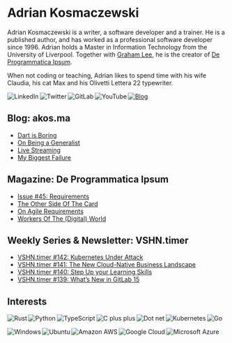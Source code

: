# Adrian Kosmaczewski

Adrian Kosmaczewski is a writer, a software developer and a trainer. He is a published author, and has worked as a professional software developer since 1996. Adrian holds a Master in Information Technology from the University of Liverpool. Together with [Graham Lee](https://github.com/iamleeg/), he is the creator of [De Programmatica Ipsum](https://deprogrammaticaipsum.com).

When not coding or teaching, Adrian likes to spend time with his wife Claudia, his cat Max and his Olivetti Lettera 22 typewriter.

[<img align="left" alt="LinkedIn" src="https://img.shields.io/badge/linkedin-%230077B5.svg?&style=for-the-badge&logo=linkedin&logoColor=white">](https://linkedin.com/in/akosma) [<img align="left" alt="Twitter" src="https://img.shields.io/badge/twitter-%231DA1F2.svg?&style=for-the-badge&logo=twitter&logoColor=white">](https://twitter.com/akosma) [<img align="left" alt="GitLab" src="https://img.shields.io/badge/gitlab-%23330f63.svg?&style=for-the-badge&logo=gitlab&logoColor=white">](https://gitlab.com/akosma) [<img alt="YouTube" align="left" src="https://img.shields.io/badge/youtube-%23FF0000.svg?&style=for-the-badge&logo=youtube&logoColor=white">](https://vshn.tv) [<img alt="Blog" src="https://img.shields.io/badge/rss-%23FFA500.svg?&style=for-the-badge&logo=rss&logoColor=white">](https://akos.ma/index.xml)

## Blog: akos.ma

<!-- AKOSMA:START -->
- [Dart is Boring](https://akos.ma/blog/dart-is-boring/)
- [On Being a Generalist](https://akos.ma/blog/on-being-a-generalist/)
- [Live Streaming](https://akos.ma/blog/live-streaming/)
- [My Biggest Failure](https://akos.ma/blog/my-biggest-failure/)
<!-- AKOSMA:END -->

## Magazine: De Programmatica Ipsum

<!-- DEPROGIPSUM:START -->
- [Issue #45: Requirements](https://deprogrammaticaipsum.com/issue-45-requirements/)
- [The Other Side Of The Card](https://deprogrammaticaipsum.com/the-other-side-of-the-card/)
- [On Agile Requirements](https://deprogrammaticaipsum.com/on-agile-requirements/)
- [Workers Of The &lpar;Digital&rpar; World](https://deprogrammaticaipsum.com/workers-of-the-digital-world/)
<!-- DEPROGIPSUM:END -->

## Weekly Series & Newsletter: VSHN.timer

<!-- VSHNTIMER:START -->
- [VSHN.timer #142: Kubernetes Under Attack](https://www.vshn.ch/blog/vshn-timer-142-kubernetes-under-attack/)
- [VSHN.timer #141: The New Cloud-Native Business Landscape](https://www.vshn.ch/blog/vshn-timer-141-the-new-cloud-native-business-landscape/)
- [VSHN.timer #140: Step Up your Learning Skills](https://www.vshn.ch/blog/vshn-timer-140-step-up-your-learning-skills/)
- [VSHN.timer #139: What’s New in GitLab 15](https://www.vshn.ch/blog/vshn-timer-139-whats-new-in-gitlab-15/)
<!-- VSHNTIMER:END -->

## Interests

<img align="left" alt="Rust" src="https://img.shields.io/badge/rust-DEA584?logo=rust&logoColor=white&style=for-the-badge"> <img align="left" alt="Python" src="https://img.shields.io/badge/python-%233776AB.svg?&style=for-the-badge&logo=python&logoColor=white"> <img align="left" alt="TypeScript" src="https://img.shields.io/badge/typescript%20-%23007ACC.svg?&style=for-the-badge&logo=typescript&logoColor=white"> <img align="left" alt="C plus plus" src="https://img.shields.io/badge/c++%20-%2300599C.svg?&style=for-the-badge&logo=c%2B%2B&logoColor=white"> <img alt="Go" src="https://img.shields.io/badge/go-%2300ADD8.svg?&style=for-the-badge&logo=go&logoColor=white"> <img alt="Dot net" align="left" src="https://img.shields.io/badge/dotnet-net%23239120.svg?color=5C2D91&style=for-the-badge&logo=.net&logoColor=white"> <img align="left" alt="Kubernetes" src="https://img.shields.io/badge/kubernetes-326de6?logo=kubernetes&logoColor=white&style=for-the-badge">

<img align="left" alt="Windows" src="https://img.shields.io/badge/windows-0078D6?logo=windows&logoColor=white&style=for-the-badge"> <img align="left" alt="Ubuntu" src="https://img.shields.io/badge/ubuntu-E95420?logo=ubuntu&logoColor=white&style=for-the-badge"> <img align="left" alt="Amazon AWS" src="https://img.shields.io/badge/Amazon%20AWS-%23232F3E?logo=amazon-aws&logoColor=white&style=for-the-badge"> <img align="left" alt="Google Cloud" src="https://img.shields.io/badge/Google%20Cloud-%234285F4?logo=google-cloud&logoColor=white&style=for-the-badge "> <img alt="Microsoft Azure" src="https://img.shields.io/badge/Microsoft%20Azure-0089D6?logo=microsoft-azure&logoColor=white&style=for-the-badge">

